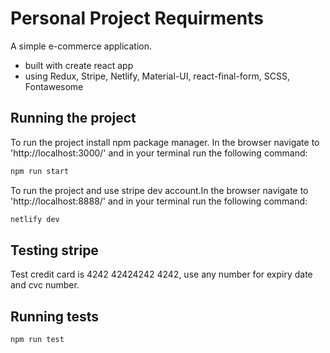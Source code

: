 # Personal Project Requirments

A simple e-commerce application.

- built with create react app
- using Redux, Stripe, Netlify, Material-UI, react-final-form, SCSS, Fontawesome

## Running the project

To run the project install npm package manager. In the browser navigate to 'http://localhost:3000/' and in your terminal run the following command:

```bash
npm run start
```

To run the project and use stripe dev account.In the browser navigate to 'http://localhost:8888/' and in your terminal run the following command:

```bash
netlify dev
```

## Testing stripe

Test credit card is 4242 42424242 4242, use any number for expiry date and cvc number. 

## Running tests

```bash
npm run test
```
